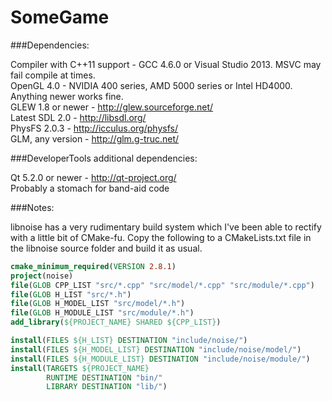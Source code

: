 SomeGame
========

###Dependencies:

Compiler with C++11 support - GCC 4.6.0 or Visual Studio 2013. MSVC may fail compile at times.  
OpenGL 4.0 - NVIDIA 400 series, AMD 5000 series or Intel HD4000. Anything newer works fine.  
GLEW 1.8 or newer - http://glew.sourceforge.net/  
Latest SDL 2.0 - http://libsdl.org/  
PhysFS 2.0.3 - http://icculus.org/physfs/  
GLM, any version - http://glm.g-truc.net/  

###DeveloperTools additional dependencies:

Qt 5.2.0 or newer - http://qt-project.org/  
Probably a stomach for band-aid code

###Notes:

libnoise has a very rudimentary build system which I've been able to rectify with a little bit of CMake-fu. Copy the following to a CMakeLists.txt file in the libnoise source folder and build it as usual.
```cmake
cmake_minimum_required(VERSION 2.8.1)
project(noise)
file(GLOB CPP_LIST "src/*.cpp" "src/model/*.cpp" "src/module/*.cpp")
file(GLOB H_LIST "src/*.h")
file(GLOB H_MODEL_LIST "src/model/*.h")
file(GLOB H_MODULE_LIST "src/module/*.h")
add_library(${PROJECT_NAME} SHARED ${CPP_LIST})

install(FILES ${H_LIST} DESTINATION "include/noise/")
install(FILES ${H_MODEL_LIST} DESTINATION "include/noise/model/")
install(FILES ${H_MODULE_LIST} DESTINATION "include/noise/module/")
install(TARGETS ${PROJECT_NAME}
        RUNTIME DESTINATION "bin/"
        LIBRARY DESTINATION "lib/")
```
